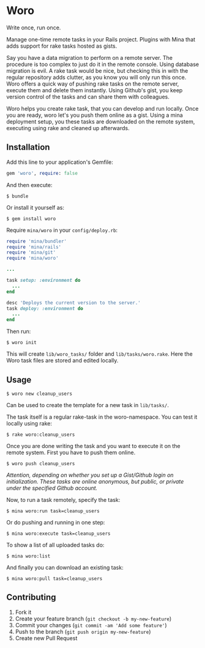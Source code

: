 # Woro

Write once, run once.

Manage one-time remote tasks in your Rails project.
Plugins with Mina that adds support for rake tasks hosted as gists.

Say you have a data migration to perform on a remote server. The procedure is too complex to just do it in the remote console. Using database migration is evil. A rake task would be nice, but checking this in with the regular repository adds clutter, as you know you will only run this once.
Woro offers a quick way of pushing rake tasks on the remote server, execute them and delete them instantly. Using Github's gist, you keep version control of the tasks and can share them with colleagues.

Woro helps you create rake task, that you can develop and run locally.
Once you are ready, woro let's you push them online as a gist.
Using a mina deployment setup, you these tasks are downloaded on the remote system, executing using rake and cleaned up afterwards.

## Installation

Add this line to your application's Gemfile:

```rb
gem 'woro', require: false
```

And then execute:

```shell
$ bundle
```

Or install it yourself as:

```shell
$ gem install woro
```

Require `mina/woro` in your `config/deploy.rb`:

```rb
require 'mina/bundler'
require 'mina/rails'
require 'mina/git'
require 'mina/woro'

...

task setup: :environment do
  ...
end

desc 'Deploys the current version to the server.'
task deploy: :environment do
  ...
end
```

Then run:

```shell
$ woro init
```

This will create `lib/woro_tasks/` folder and `lib/tasks/woro.rake`.
Here the Woro task files are stored and edited locally.

## Usage

```shell
$ woro new cleanup_users
```

Can be used to create the template for a new task in `lib/tasks/`.

The task itself is a regular rake-task in the woro-namespace. You can test it locally using rake:

```shell
$ rake woro:cleanup_users
```

Once you are done writing the task and you want to execute it on the remote system.
First you have to push them online.

```shell
$ woro push cleanup_users
```

_Attention, depending on whether you set up a Gist/Github login on
initialization. These tasks are online anonymous, but public, or
private under the specified Github account._


Now, to run a task remotely, specify the task:

```shell
$ mina woro:run task=cleanup_users
```


Or do pushing and running in one step:

```shell
$ mina woro:execute task=cleanup_users
```

To show a list of all uploaded tasks do:

```shell
$ mina woro:list
```

And finally you can download an existing task:

```shell
$ mina woro:pull task=cleanup_users
```

## Contributing

1. Fork it
2. Create your feature branch (`git checkout -b my-new-feature`)
3. Commit your changes (`git commit -am 'Add some feature'`)
4. Push to the branch (`git push origin my-new-feature`)
5. Create new Pull Request
